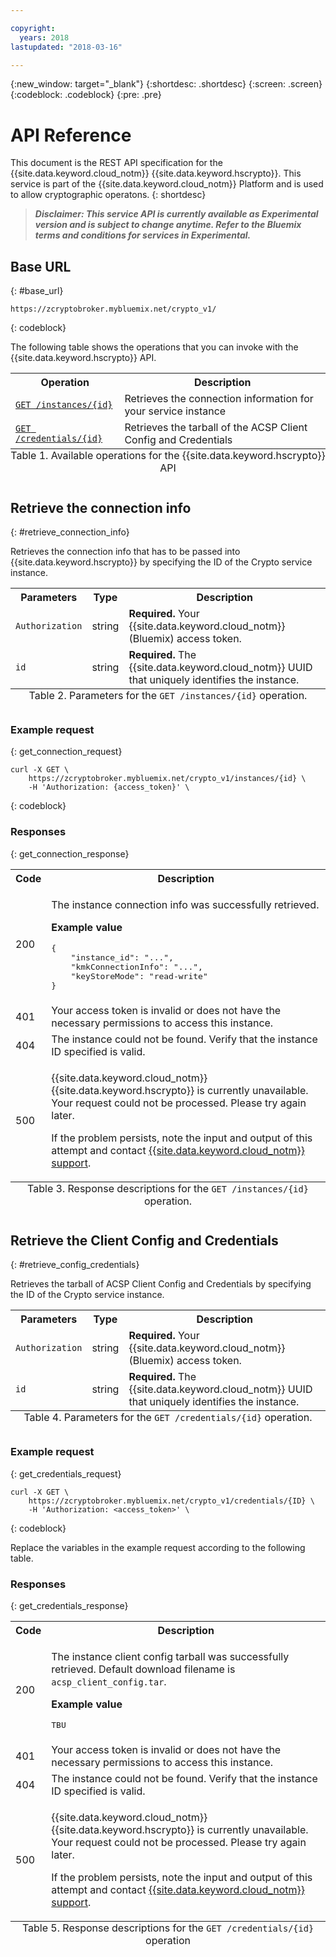```yaml
---

copyright:
  years: 2018
lastupdated: "2018-03-16"

---
```


{:new_window: target="_blank"}
{:shortdesc: .shortdesc}
{:screen: .screen}
{:codeblock: .codeblock}
{:pre: .pre}

# API Reference

This document is the REST API specification for the {{site.data.keyword.cloud_notm}} {{site.data.keyword.hscrypto}}. This service is part of the {{site.data.keyword.cloud_notm}} Platform and is used to allow cryptographic operatons.
{: shortdesc}

> _**Disclaimer: This service API is currently available as Experimental version and is subject to change anytime. Refer to the Bluemix terms and conditions for services in Experimental.**_

## Base URL
{: #base_url}

```
https://zcryptobroker.mybluemix.net/crypto_v1/
```
{: codeblock}

The following table shows the operations that you can invoke with the {{site.data.keyword.hscrypto}} API.

<table>
    <tr>
        <th>Operation</th>
        <th>Description</th>
    </tr>
    <tr>
        <td><a href="/docs/services/hs-crypto/reference.html#retrieve_connection_info"><code>GET /instances/{id}</code></a></td>
        <td>Retrieves the connection information for your service instance</td>
    </tr>
    <tr>
        <td><a href="/docs/services/hs-crypto/reference.html#retrieve_config_credentials"><code>GET /credentials/{id}</code></a></td>
        <td>Retrieves the tarball of the ACSP Client Config and Credentials</td>
    </tr>
    <caption style="caption-side:bottom;">Table 1. Available operations for the {{site.data.keyword.hscrypto}} API</caption>
</table>


## Retrieve the connection info
{: #retrieve_connection_info}

Retrieves the connection info that has to be passed into {{site.data.keyword.hscrypto}} by specifying the ID of the Crypto service instance.

<table>
    <tr>
        <th>Parameters</th>
        <th>Type</th>
        <th>Description</th>
    </tr>
    <tr>
        <td><code>Authorization</code></td>
        <td>string</td>
        <td><b>Required.</b> Your {{site.data.keyword.cloud_notm}} (Bluemix) access token.</td>
    </tr>
    </tr>
        <td><code>id</code></td>
        <td>string</td>
        <td><b>Required.</b> The {{site.data.keyword.cloud_notm}} UUID that uniquely identifies the instance.</td>
    </tr>
    <caption style="caption-side:bottom;">Table 2. Parameters for the <code>GET /instances/{id}</code> operation.</caption>
</table>

### Example request
{: get_connection_request}

```cURL
curl -X GET \
    https://zcryptobroker.mybluemix.net/crypto_v1/instances/{id} \
    -H 'Authorization: {access_token}' \
```
{: codeblock}

### Responses
{: get_connection_response}

<table>
    <tr>
        <th>Code</th>
        <th>Description</th>
    </tr>
    <tr>
        <td>200</td>
        <td>
            <p>The instance connection info was successfully retrieved.</p>
            <p><b>Example value</b></p>
            <p><pre class="screen">{
    "instance_id": "...",
    "kmkConnectionInfo": "...",
    "keyStoreMode": "read-write"
}</pre></p>
        </td>
    </tr>
    <tr>
        <td>401</td>
        <td>Your access token is invalid or does not have the necessary permissions to access this instance.</td>
    </tr>
    <tr>
        <td>404</td>
        <td>The instance could not be found. Verify that the instance ID specified is valid.</td>
    </tr>
    <tr>
        <td>500</td>
        <td>
            <p>{{site.data.keyword.cloud_notm}} {{site.data.keyword.hscrypto}} is currently unavailable. Your request could not be processed. Please try again later.</p>
            <p>If the problem persists, note the input and output of this attempt and contact <a href="https://watson.service-now.com/wcp">{{site.data.keyword.cloud_notm}} support</a>.</p>
      </td>
    </tr>
    <caption style="caption-side:bottom;">Table 3. Response descriptions for the <code>GET /instances/{id}</code> operation.</caption>
</table>

## Retrieve the Client Config and Credentials
{: #retrieve_config_credentials}

Retrieves the tarball of ACSP Client Config and Credentials by specifying the ID of the Crypto service instance.

<table>
    <tr>
        <th>Parameters</th>
        <th>Type</th>
        <th>Description</th>
    </tr>
    <tr>
        <td><code>Authorization</code></td>
        <td>string</td>
        <td><b>Required.</b> Your {{site.data.keyword.cloud_notm}} (Bluemix) access token.</td>
    </tr>
    </tr>
        <td><code>id</code></td>
        <td>string</td>
        <td><b>Required.</b> The {{site.data.keyword.cloud_notm}} UUID that uniquely identifies the instance.</td>
    </tr>
    <caption style="caption-side:bottom;">Table 4. Parameters for the <code>GET /credentials/{id}</code> operation.</caption>
</table>

### Example request
{: get_credentials_request}

```cURL
curl -X GET \
    https://zcryptobroker.mybluemix.net/crypto_v1/credentials/{ID} \
    -H 'Authorization: <access_token>' \
```
{: codeblock}

Replace the variables in the example request according to the following table.

### Responses
{: get_credentials_response}

<table>
    <tr>
        <th>Code</th>
        <th>Description</th>
    </tr>
    <tr>
        <td>200</td>
        <td>
            <p>The instance client config tarball was successfully retrieved. Default download filename is <code>acsp_client_config.tar</code>.</p>
            <p><b>Example value</b></p>
            <p><pre class="screen">TBU</pre></p>
        </td>
    </tr>
    <tr>
        <td>401</td>
        <td>Your access token is invalid or does not have the necessary permissions to access this instance.</td>
    </tr>
    <tr>
        <td>404</td>
        <td>The instance could not be found. Verify that the instance ID specified is valid.</td>
    </tr>
    <tr>
        <td>500</td>
        <td>
            <p>{{site.data.keyword.cloud_notm}} {{site.data.keyword.hscrypto}} is currently unavailable. Your request could not be processed. Please try again later.</p>
            <p>If the problem persists, note the input and output of this attempt and contact <a href="https://watson.service-now.com/wcp">{{site.data.keyword.cloud_notm}} support</a>.</p>
      </td>
    </tr>
    <caption style="caption-side:bottom;">Table 5. Response descriptions for the <code>GET /credentials/{id}</code> operation</caption>
</table>
